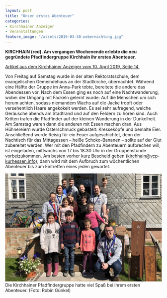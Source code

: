 ```yaml
---
layout: post
title: "Unser erstes Abenteuer"
categories:
- Kirchhainer Anzeiger
- Veranstaltungen
feature_image: "/assets/2019-03-30-uebernachtung.jpg"
---
```


**KIRCHHAIN (red). Am vergangen Wochenende erlebte die neu gegründete Pfadfindergruppe Kirchhain ihr erstes Abenteuer.**

[Artikel aus dem Kirchhainer Anzeiger vom 10. April 2019, Seite 14.](/assets/references/2019-04-10-kirchhainer-anzeiger.pdf)

Von Freitag auf Samstag wurde in der alten Rektoratsschule, dem evangelischen Gemeindehaus an der Stadtkirche, übernachtet. Während eine Hälfte der Gruppe im Anna-Park tobte, bereitete die andere das Abendessen vor. Nach dem Essen ging es noch auf eine Nachtwanderung, wobei der Umgang mit Fackeln gelernt wurde: Auf die Menschen um sich herum achten, sodass niemandem Wachs auf die Jacke tropft oder versehentlich Haare angekokelt werden. Es sei sehr aufregend, welche Geräusche abends am Stadtrand und auf den Feldern zu hören sind. Auch Kröten trafen die Pfadfinder auf der kleinen Wanderung in der Dunkelheit.
Am Samstag waren dann die anderen mit Essen machen dran. Aus Hühnereiern wurde Osterschmuck gebastelt: Kresseköpfe und bemalte Eier. Anschließend wurde Reisig für ein Feuer aufgeschichtet, denn der Nachtisch für das Mittagessen – heiße Schoko-Bananen – sollte auf der Glut zubereitet werden.
Wer mit den Pfadfindern zu Abenteuern aufbrechen will, ist eingeladen, mittwochs von 17 bis 18:30 Uhr in der Gruppenstunde vorbeizukommen. Am besten vorher kurz Bescheid geben ([kirchhain@vcp-kurhessen.info](mailto:kirchhain@vcp-kurhessen.info)), dann wird mit dem Aufbruch zum wöchentlichen Abenteuer bis zum Eintreffen eines jeden gewartet.

![Gruppenbild von der Kirchhainer Pfadfindergruppe](/assets/2019-03-30-uebernachtung.jpg)
Die Kirchhainer Pfadfindergruppe hatte viel Spaß bei ihrem ersten Abenteuer. (Foto: Robin Günkel)

